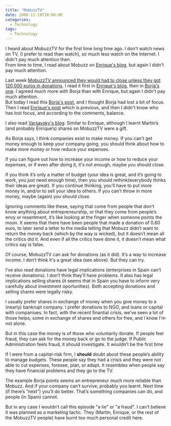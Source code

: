 ```yaml
---
title: "MobuzzTV"
date: 2008-11-10T18:00:00
categories:
  - Technology
tags:
  - Technology
---
```


I heard about MobuzzTV for the first time long time ago. I don't watch news on TV, (I prefer to read than watch), so much less watch on the Internet. I didn't pay much attention then. <br />From time to time, I read about Mobuzz on [Enrique's blog](http://www.enriquedans.com/), but again I didn't pay much attention.

Last week [MobuzzTV announced they would had to close unless they got 120,000 euros in donations](http://www.mobuzz.tv/SalvarMobuzz.php). I read it first in [Enrique's blog](http://www.enriquedans.com), then in [Borja's one](http://desencadenado.com/2008/11/sobre-los-donativos-a-mobuzz.html). I agreed much more with Borja than with Enrique, but again I didn't pay much attention. <br />But today I read this [Borja's post](http://desencadenado.com/2008/11/la-estafa-viral-de-mobuzz.html), and I thought Borja had lost a bit of focus. Then I read [Enrique's post](http://www.enriquedans.com/2008/11/novedades-en-mobuzztv.html) which is previous, and then I didn't know who has lost focus, and according to the comments, balance.

I also read [Varsavsky's blog](https://spanish.martinvarsavsky.net). Similar to Enrique, although I learnt Martin’s (and probably Enrique’s) shares on MobuzzTV were a gift.

As Borja says, I think companies exist to make money. If you can't get money enough to keep your company going, you should think about how to make more money or how reduce your expenses.

If you can figure out how to increase your income or how to reduce your expenses, or if even after doing it, it's not enough, maybe you should close.

If you think it’s only a matter of budget (your idea is great, and it’s going to work, you just need enough time), then you should rethink(everybody thinks their ideas are great). If you continue thinking, you’ll have to put more money in, and/or to sell your idea to others. If you can’t throw in more money, maybe (again) you should close.

Ignoring comments like these, saying that come from people that don’t know anything about entrepreneurship, or that they come from people’s envy or resentment, it’s like looking at the finger when someone points the moon. It seems that there have been people that made a donation of 0.60 euro, to later send a letter to the media telling that Mobuzz didn’t want to return the money back (which by the way is wicked), but it doesn’t mean all the critics did it. And even if all the critics have done it, it doesn’t mean what critics say is false.

Of course, MobuzzTV can ask for donations (as it did). It’s a way to increase income. I don’t think it's a great idea (see above). But they can try.

I’ve also read donations have legal implications (enterprises in Spain can’t receive donations). I don’t think they’ll have problems. It also has legal implications selling shares (it seems that in Spain you have to inform very carefully about investment oportunities). Both accepting donations and selling shares were legally risky.

I usually prefer shares in exchange of money when you give money to a (nearly) bankrupt company. I prefer donations to NGO, and loans or capital with companiues. In fact, with the recent finantial crisis, we’ve seen a lot of those helps, some in exchange of shares and others for free, and I know I'm not alone.

But in this case the money is of those who voluntarily donate. If people feel fraud, they can ask for the money back or go to the judge. If Public Administration feels fraud, it should investigate. It wouldn’t be the first time

If I were from a capital-risk firm, I <b>should</b> doubt about these people’s ability to manage budgets. These people say they had a crisis and they were not able to cut expenses, foresee, plan, or adapt. It resembles when people say they have financial problems and they go to the TV.

The example Borja points seems an entrepreneur much more reliable than Mobuzz. And if your company can’t survive, probably you learnt. Next time (if there’s “next”) you’ll do better. That’s something companies can do, and people (in Spain) cannot.

But in any case I wouldn’t call this episode "a lie" or "a fraud". I can’t believe it was planned as a marketing tactic. They (Martin, Enrique, or the rest of the MobuzzTV people) have burnt too much personal credit here.
